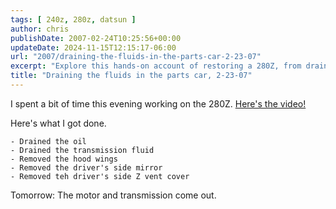 ```yaml
---
tags: [ 240z, 280z, datsun ]
author: chris
publishDate: 2007-02-24T10:25:56+00:00
updateDate: 2024-11-15T12:15:17-06:00
url: "2007/draining-the-fluids-in-the-parts-car-2-23-07"
excerpt: "Explore this hands-on account of restoring a 280Z, from draining fluids to removing parts, preparing for motor removal."
title: "Draining the fluids in the parts car, 2-23-07"
---
```


I spent a bit of time this evening working on the 280Z.  [Here's the video!](/draining-the-fluids-in-the-parts-car-2-23-07)

Here's what I got done.

    - Drained the oil
    - Drained the transmission fluid
    - Removed the hood wings
    - Removed the driver's side mirror
    - Removed teh driver's side Z vent cover
                 
Tomorrow: The motor and transmission come out.
